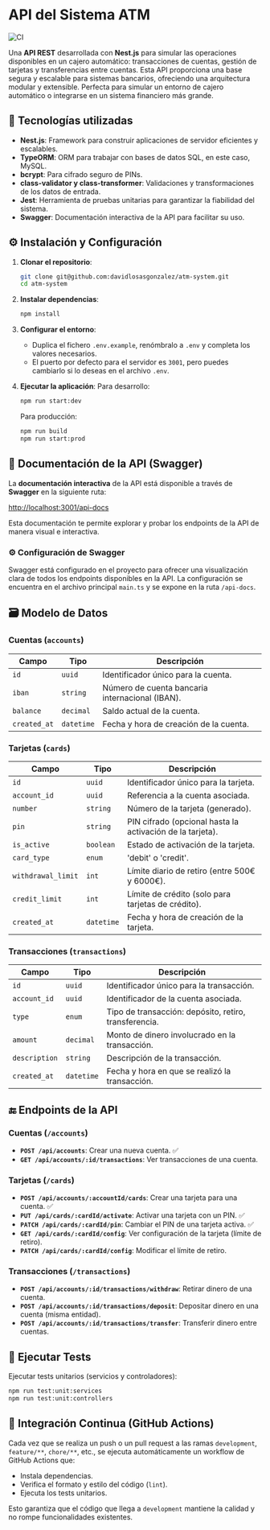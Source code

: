 # API del Sistema ATM

![CI](https://github.com/davidlosasgonzalez/atm-system/actions/workflows/ci.yml/badge.svg)

Una **API REST** desarrollada con **Nest.js** para simular las operaciones disponibles en un cajero automático: transacciones de cuentas, gestión de tarjetas y transferencias entre cuentas. Esta API proporciona una base segura y escalable para sistemas bancarios, ofreciendo una arquitectura modular y extensible. Perfecta para simular un entorno de cajero automático o integrarse en un sistema financiero más grande.

## 🚀 Tecnologías utilizadas

- **Nest.js**: Framework para construir aplicaciones de servidor eficientes y escalables.
- **TypeORM**: ORM para trabajar con bases de datos SQL, en este caso, MySQL.
- **bcrypt**: Para cifrado seguro de PINs.
- **class-validator y class-transformer**: Validaciones y transformaciones de los datos de entrada.
- **Jest**: Herramienta de pruebas unitarias para garantizar la fiabilidad del sistema.
- **Swagger**: Documentación interactiva de la API para facilitar su uso.

## ⚙️ Instalación y Configuración

1. **Clonar el repositorio**:

    ```bash
    git clone git@github.com:davidlosasgonzalez/atm-system.git
    cd atm-system
    ```

2. **Instalar dependencias**:

    ```bash
    npm install
    ```

3. **Configurar el entorno**:

    - Duplica el fichero `.env.example`, renómbralo a `.env` y completa los valores necesarios.
    - El puerto por defecto para el servidor es `3001`, pero puedes cambiarlo si lo deseas en el archivo `.env`.

4. **Ejecutar la aplicación**:
   Para desarrollo:

    ```bash
    npm run start:dev
    ```

    Para producción:

    ```bash
    npm run build
    npm run start:prod
    ```

## 📝 Documentación de la API (Swagger)

La **documentación interactiva** de la API está disponible a través de **Swagger** en la siguiente ruta:

[http://localhost:3001/api-docs](http://localhost:3001/api-docs)

Esta documentación te permite explorar y probar los endpoints de la API de manera visual e interactiva.

### ⚙️ Configuración de Swagger

Swagger está configurado en el proyecto para ofrecer una visualización clara de todos los endpoints disponibles en la API. La configuración se encuentra en el archivo principal `main.ts` y se expone en la ruta `/api-docs`.

## 🗃️ Modelo de Datos

### Cuentas (`accounts`)

| Campo        | Tipo       | Descripción                                     |
| ------------ | ---------- | ----------------------------------------------- |
| `id`         | `uuid`     | Identificador único para la cuenta.             |
| `iban`       | `string`   | Número de cuenta bancaria internacional (IBAN). |
| `balance`    | `decimal`  | Saldo actual de la cuenta.                      |
| `created_at` | `datetime` | Fecha y hora de creación de la cuenta.          |

### Tarjetas (`cards`)

| Campo              | Tipo       | Descripción                                               |
| ------------------ | ---------- | --------------------------------------------------------- |
| `id`               | `uuid`     | Identificador único para la tarjeta.                      |
| `account_id`       | `uuid`     | Referencia a la cuenta asociada.                          |
| `number`           | `string`   | Número de la tarjeta (generado).                          |
| `pin`              | `string`   | PIN cifrado (opcional hasta la activación de la tarjeta). |
| `is_active`        | `boolean`  | Estado de activación de la tarjeta.                       |
| `card_type`        | `enum`     | 'debit' o 'credit'.                                       |
| `withdrawal_limit` | `int`      | Límite diario de retiro (entre 500€ y 6000€).             |
| `credit_limit`     | `int`      | Límite de crédito (solo para tarjetas de crédito).        |
| `created_at`       | `datetime` | Fecha y hora de creación de la tarjeta.                   |

### Transacciones (`transactions`)

| Campo         | Tipo       | Descripción                                           |
| ------------- | ---------- | ----------------------------------------------------- |
| `id`          | `uuid`     | Identificador único para la transacción.              |
| `account_id`  | `uuid`     | Identificador de la cuenta asociada.                  |
| `type`        | `enum`     | Tipo de transacción: depósito, retiro, transferencia. |
| `amount`      | `decimal`  | Monto de dinero involucrado en la transacción.        |
| `description` | `string`   | Descripción de la transacción.                        |
| `created_at`  | `datetime` | Fecha y hora en que se realizó la transacción.        |

## 🔚 Endpoints de la API

### Cuentas (`/accounts`)

- **`POST /api/accounts`**: Crear una nueva cuenta. ✅
- **`GET /api/accounts/:id/transactions`**: Ver transacciones de una cuenta.

### Tarjetas (`/cards`)

- **`POST /api/accounts/:accountId/cards`**: Crear una tarjeta para una cuenta. ✅
- **`PUT /api/cards/:cardId/activate`**: Activar una tarjeta con un PIN. ✅
- **`PATCH /api/cards/:cardId/pin`**: Cambiar el PIN de una tarjeta activa. ✅
- **`GET /api/cards/:cardId/config`**: Ver configuración de la tarjeta (límite de retiro).
- **`PATCH /api/cards/:cardId/config`**: Modificar el límite de retiro.

### Transacciones (`/transactions`)

- **`POST /api/accounts/:id/transactions/withdraw`**: Retirar dinero de una cuenta.
- **`POST /api/accounts/:id/transactions/deposit`**: Depositar dinero en una cuenta (misma entidad).
- **`POST /api/accounts/:id/transactions/transfer`**: Transferir dinero entre cuentas.

## 🧪 Ejecutar Tests

Ejecutar tests unitarios (servicios y controladores):

```bash
npm run test:unit:services
npm run test:unit:controllers
```

## 🌌 Integración Continua (GitHub Actions)

Cada vez que se realiza un push o un pull request a las ramas `development`, `feature/**`, `chore/**`, etc., se ejecuta automáticamente un workflow de GitHub Actions que:

- Instala dependencias.
- Verifica el formato y estilo del código (`lint`).
- Ejecuta los tests unitarios.

Esto garantiza que el código que llega a `development` mantiene la calidad y no rompe funcionalidades existentes.
